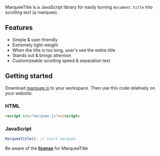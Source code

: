 MarqueeTitle is a JavaScript library for easily turning `document.title` into scrolling text (a marquee).

## Features
- Simple & user-friendly
- Extremely light-weight
- When the title is too long, user's see the entire title
- Stands out & brings attention
- Customizeable scrolling speed & separation text

## Getting started
Download [marquee.js](https://git.io/vpBc9) to your workspace.
Then use this code relatively on your website:

### HTML
```html
<script src="marquee.js"></script>
```
### JavaScript
```javascript
MarqueeTitle(); // start marquee
```

Be aware of the **[license](https://git.io/vpBc7)** for MarqueeTitle
